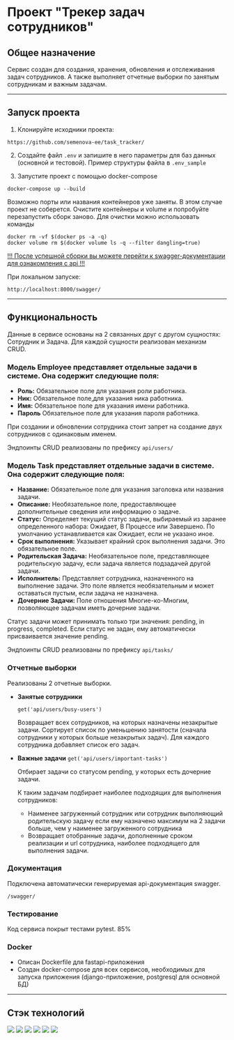 # Проект "Трекер задач сотрудников"  

## Общее назначение
Сервис создан для создания, хранения, обновления и отслеживания задач сотрудников.
А также выполняет отчетные выборки по занятым сотрудникам и важным задачам.

<hr>

## Запуск проекта

1. Клонируйте исходники проекта:
```
https://github.com/semenova-ee/task_tracker/
```


2. Создайте файл `.env` и запишите в него параметры для баз данных (основной и тестовой).
Пример структуры файла в `.env_sample`


3. Запустите проект с помощью docker-compose
```
docker-compose up --build
```

Возможно порты или названия контейнеров уже заняты. В этом случае проект не соберется. Очистите контейнеры и volume и попробуйте перезапустить сборк заново. Для очистки можно использовать команды
```
docker rm -vf $(docker ps -a -q)
docker volume rm $(docker volume ls -q --filter dangling=true)
```

<ins>!!! После успешной сборки вы можете перейти к swagger-документации для ознакомления с api !!!</ins>

При локальном запуске:

```
http://localhost:8000/swagger/
```

<hr>

## Функциональность

Данные в сервисе основаны на 2 связанных друг с другом сущностях:
Сотрудник и Задача. Для каждой сущности реализован механизм CRUD.

### Модель Employee представляет отдельные задачи в системе. Она содержит следующие поля:
- **Роль:** Обязательное поле для указания роли работника.
- **Ник:** Oбязательное поле,для указания ника работника.
- **Имя:** Обязательное поле для указания имени работника.
- **Пароль** Обязательное поле для указания пароля работника.


При создании и обновлении сотрудника стоит запрет на создание двух сотрудников с одинаковым именем.

Эндпоинты CRUD реализованы по префиксу `api/users/`


### Модель Task представляет отдельные задачи в системе. Она содержит следующие поля:

- **Название:** Обязательное поле для указания заголовка или названия задачи.
- **Описание:** Необязательное поле, предоставляющее дополнительные сведения или информацию о задаче.
- **Статус:** Определяет текущий статус задачи, выбираемый из заранее определенного набора: Ожидает, В Процессе или Завершено. По умолчанию устанавливается как Ожидает, если не указано иное.
- **Срок выполнения:** Указывает крайний срок выполнения задачи. Это обязательное поле.
- **Родительская Задача:** Необязательное поле, представляющее родительскую задачу, если задача является подзадачей другой задачи.
- **Исполнитель:** Представляет сотрудника, назначенного на выполнение задачи. Это поле является необязательным и может оставаться пустым, если задача не назначена.
- **Дочерние Задачи:** Поле отношения Многие-ко-Многим, позволяющее задачам иметь дочерние задачи.

Статус задачи может принимать только три значения: pending, in progress, completed.
Если статус не задан, ему автоматически присваивается значение pending. 

Эндпоинты CRUD реализованы по префиксу `api/tasks/`


### Отчетные выборки
Реализованы 2 отчетные выборки.

- **Занятые сотрудники**
  
  ```get('api/users/busy-users')```

  Возвращает всех сотрудников, на которых назначены незакрытые задачи.
  Сортирует список по уменьшению занятости (сначала сотрудники у которых больше незакрытых задач).
  Для каждого сотрудника добавляет список его задач. 


- **Важные задачи**
  ```get('api/users/important-tasks')```

  Отбирает задачи со статусом pending, у которых есть дочерние задачи.
  
  К таким задачам подбирает наиболее подходящих для выполнения сотрудников:
  - Наименее загруженный сотрудник или сотрудник выполняющий родительскую задачу если ему назначено максимум на 2 задачи больше, чем у наименее загруженного сотрудника
  - Возвращает отобранные задачи, дополненные сроком реализации и url сотрудника, наиболее подходящего для выполнения задачи. 


### Документация

Подключена автоматически генерируемая api-документация swagger.
```
/swagger/
```

### Тестирование

Код сервиса покрыт тестами pytest.
85%

### Docker

- Описан Dockerfile для fastapi-приложения
- Создан docker-compose для всех сервисов, необходимых для запуска приложения
(django-приложение, postgresql для основной БД)

<hr>

## Стэк технологий
<img src="https://img.shields.io/badge/python-134881?style=for-the-badge&logo=python&logoColor=ffffff"/> <img src="https://img.shields.io/badge/swagger-134881?style=for-the-badge&logo=swagger&logoColor=ffffff"/> <img src="https://img.shields.io/badge/docker-134881?style=for-the-badge&logo=docker&logoColor=ffffff"/> <img src="https://img.shields.io/badge/docker%20compose-134881?style=for-the-badge&logo=docker&logoColor=ffffff"/> <img src="https://img.shields.io/badge/pytest-134881?style=for-the-badge&logo=pytest&logoColor=ffffff"/> <img src="https://img.shields.io/badge/django-134881?style=for-the-badge&logo=django&logoColor=ffffff"/>
